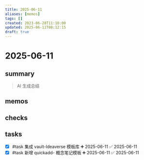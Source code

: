 ```yaml
---
title: 2025-06-11
aliases: [memos]
tags: []
created: 2023-06-28T11:10:00
updated: 2025-06-11T08:12:15
draft: true
---
```


# 2025-06-11

## summary

> AI 生成总结

## memos

## checks

## tasks
- [x] #task 集成 vault-Ideaverse 模板库 ➕ 2025-06-11 ✅ 2025-06-11
- [x] #task 新增 quickadd- 概念笔记模板 ➕ 2025-06-11 ✅ 2025-06-11
